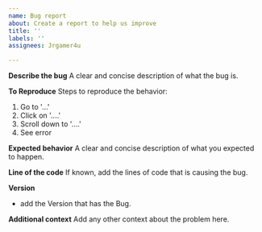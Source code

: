 ```yaml
---
name: Bug report
about: Create a report to help us improve
title: ''
labels: ''
assignees: Jrgamer4u

---
```


**Describe the bug**
A clear and concise description of what the bug is.

**To Reproduce**
Steps to reproduce the behavior:
1. Go to '...'
2. Click on '....'
3. Scroll down to '....'
4. See error

**Expected behavior**
A clear and concise description of what you expected to happen.

**Line of the code**
If known, add the lines of code that is causing the bug.

**Version**
 - add the Version that has the Bug.

**Additional context**
Add any other context about the problem here.
